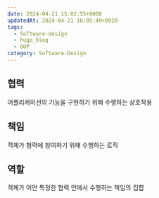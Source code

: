 ```yaml
---
date: 2024-04-21 15:02:55+0000
updatedAt: 2024-04-21 16:05:49+0920
tags:
  - Software-design
  - hugo_blog
  - OOP
category: Software-Design
---
```

## 협력
어플리케이션의 기능을 구현하기 위해 수행하는 상호작용

## 책임
객체가 협력에 참여하기 위해 수행하는 로직

## 역할
객체가 어떤 특정한 협력 안에서 수행하는 책임의 집합

